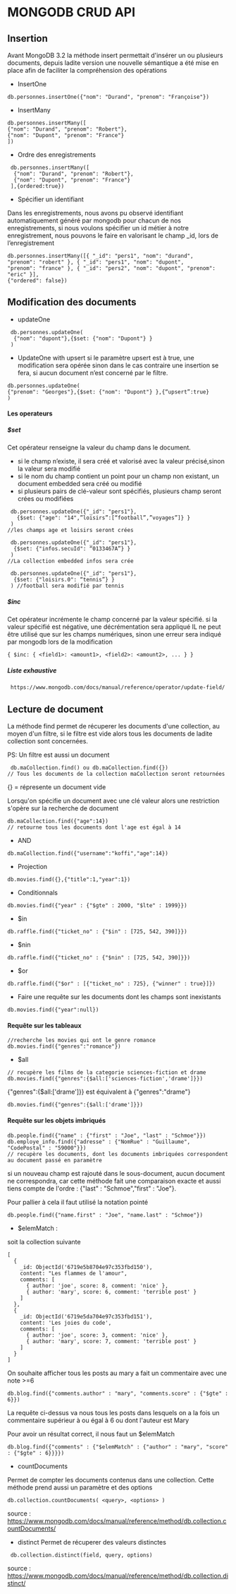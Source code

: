 # MONGODB CRUD API

## Insertion
Avant MongoDB 3.2 la méthode insert permettait d'insérer un ou plusieurs documents, depuis ladite version une nouvelle sémantique a été mise en place afin de faciliter la compréhension des opérations

* InsertOne
```
db.personnes.insertOne({"nom": "Durand", "prenom": "Françoise"})
```

* InsertMany
```
db.personnes.insertMany([
{"nom": "Durand", "prenom": "Robert"},
{"nom": "Dupont", "prenom": "France"}
])
```

* Ordre des enregistrements
```
 db.personnes.insertMany([
  {"nom": "Durand", "prenom": "Robert"},
  {"nom": "Dupont", "prenom": "France"}
 ],{ordered:true})
```

* Spécifier un identifiant

Dans les enregistrements, nous avons pu observé identifiant automatiquement généré
par mongodb pour chacun de nos enregistrements, si nous voulons spécifier un id
métier à notre enregistrement, nous pouvons le faire en valorisant le champ _id, lors de
l’enregistrement
```
db.personnes.insertMany([{ "_id": "pers1", "nom": "durand",
"prenom": "robert" }, { "_id": "pers1", "nom": "dupont",
"prenom": "france" }, { "_id": "pers2", "nom": "dupont", "prenom": "eric" }],
{"ordered": false})
```


## Modification des documents

* updateOne
```
 db.personnes.updateOne(
  {"nom": "dupont"},{$set: {"nom": "Dupont"} }
 )
```

* UpdateOne with upsert
si le paramètre upsert est à true,  une modification sera opérée sinon dans le cas
contraire une insertion se fera, si aucun document n’est concerné par le filtre.
```
db.personnes.updateOne(
{"prenom": "Georges"},{$set: {"nom": "Dupont"} },{“upsert”:true}
)
```


#### Les operateurs
##### $set

Cet opérateur renseigne la valeur du champ dans le document.
  - si le champ n’existe, il sera créé et valorisé avec la valeur précisé,sinon la valeur sera
modifié
  - si le nom du champ contient un point pour un champ non existant, un document
embedded sera créé ou modifié
  - si plusieurs pairs de clé-valeur sont spécifiés, plusieurs champ seront crées ou modifiées

```
 db.personnes.updateOne({"_id": "pers1"},
   {$set: {"age": "14",”loisirs”:[“football”,”voyages”]} }
 ) 
//les champs age et loisirs seront crées
```

```
 db.personnes.updateOne({"_id": "pers1"},
  {$set: {"infos.secuId": “0133467A”} }
 )
//La collection embedded infos sera crée
```
```
 db.personnes.updateOne({"_id": "pers1"},
  {$set: {"loisirs.0": “tennis”} }
 ) //football sera modifié par tennis
```
##### $inc
Cet opérateur incrémente le champ concerné par la valeur spécifié. si la valeur spécifié
est négative, une décrémentation sera appliqué
IL ne peut être utilisé que sur les champs numériques, sinon une erreur sera indiqué
par mongodb lors de la modification
```
{ $inc: { <field1>: <amount1>, <field2>: <amount2>, ... } }
```
 
 ##### Liste exhaustive
 ```
  https://www.mongodb.com/docs/manual/reference/operator/update-field/
 ```

## Lecture de document

La méthode find permet de récuperer les documents d'une collection, au moyen d'un filtre, si le filtre est vide alors tous les documents de ladite collection sont concernées.

PS: Un filtre est aussi un document 

```
 db.maCollection.find() ou db.maCollection.find({})
// Tous les documents de la collection maCollection seront retournées 
```
{} = répresente un document vide

Lorsqu'on spécifie un document avec une clé valeur alors une restriction s'opère sur la recherche de document
```
db.maCollection.find({"age":14})
// retourne tous les documents dont l'age est égal à 14
```
* AND
```
db.maCollection.find({"username":"koffi","age":14})
```

* Projection
```
db.movies.find({},{"title":1,"year":1})
```
* Conditionnals
```
db.movies.find({"year" : {"$gte" : 2000, "$lte" : 1999}})
```
* $in
```
db.raffle.find({"ticket_no" : {"$in" : [725, 542, 390]}})
```

* $nin
```
db.raffle.find({"ticket_no" : {"$nin" : [725, 542, 390]}})
```
* $or
```
db.raffle.find({"$or" : [{"ticket_no" : 725}, {"winner" : true}]})
```
* Faire une requête sur les documents dont les champs sont inexistants
```
db.movies.find({"year":null})
```
#### Requête sur les tableaux

```
//recherche les movies qui ont le genre romance
db.movies.find({"genres":"romance"})
```
* $all
```
// recupère les films de la categorie sciences-fiction et drame
db.movies.find({"genres":{$all:['sciences-fiction','drame']}})
```

{"genres":{$all:['drame']}} est équivalent à {"genres":"drame"}
```
db.movies.find({"genres":{$all:['drame']}})
```


#### Requête sur les objets imbriqués
```
db.people.find({"name" : {"first" : "Joe", "last" : "Schmoe"}})
db.employe_info.find({"adresse" : {"NomRue" : "Guillaume", "CodePostal" : "59000"}})
// recupère les documents, dont les documents imbriquées correspondent au document passé en paramètre
```
si un nouveau champ est rajouté dans le sous-document, aucun document ne correspondra, car cette méthode fait une comparaison exacte et aussi tiens compte de l'ordre : {"last" : "Schmoe","first" : "Joe"}.

Pour pallier à cela il faut utilisé la notation pointé
```
db.people.find({"name.first" : "Joe", "name.last" : "Schmoe"})
```
* $elemMatch :

soit la collection suivante 
```
[
  {
    _id: ObjectId('6719e5b8704e97c353fbd150'),
    content: "Les flammes de l'amour",
    comments: [
      { author: 'joe', score: 8, comment: 'nice' },
      { author: 'mary', score: 6, comment: 'terrible post' }
    ]
  },
  {
    _id: ObjectId('6719e5da704e97c353fbd151'),
    content: 'Les joies du code',
    comments: [
      { author: 'joe', score: 3, comment: 'nice' },
      { author: 'mary', score: 7, comment: 'terrible post' }
    ]
  }
]
```
On souhaite afficher tous les posts au mary a fait un commentaire avec une note >=6
```
db.blog.find({"comments.author" : "mary", "comments.score" : {"$gte" : 6}})
```
La requête ci-dessus va nous tous les posts dans lesquels on a la fois un commentaire supérieur à ou égal à 6 ou dont l'auteur est Mary

Pour avoir un résultat correct, il nous faut un $elemMatch
```
db.blog.find({"comments" : {"$elemMatch" : {"author" : "mary", "score" : {"$gte" : 6}}}})
```

* countDocuments

Permet de compter les documents contenus dans une collection. Cette méthode prend aussi
un paramètre et des options
```
db.collection.countDocuments( <query>, <options> )
```
source : https://www.mongodb.com/docs/manual/reference/method/db.collection.countDocuments/

* distinct
Permet de récuperer des valeurs distinctes
```
 db.collection.distinct(field, query, options)
```
source : https://www.mongodb.com/docs/manual/reference/method/db.collection.distinct/